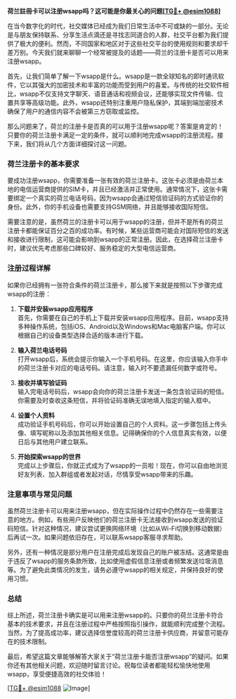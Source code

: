 **荷兰註冊卡可以注册wsapp吗？这可能是你最关心的问题[[TG💪+ @esim1088](https://t.me/s/esim1088)]**

在当今数字化的时代，社交媒体已经成为我们日常生活中不可或缺的一部分。无论是与朋友保持联系、分享生活点滴还是寻找志同道合的人群，社交平台都为我们提供了极大的便利。然而，不同国家和地区对于这些社交平台的使用规则和要求却千差万别。今天我们就来聊聊一个经常被提及的话题——荷兰的注册卡是否可以用来注册wsapp。

首先，让我们简单了解一下wsapp是什么。wsapp是一款全球知名的即时通讯软件，它以其强大的加密技术和丰富的功能而受到用户的喜爱。与传统的社交软件相比，wsapp不仅支持文字聊天、语音通话和视频会议，还能够实现文件传输、位置共享等高级功能。此外，wsapp还特别注重用户隐私保护，其端到端加密技术确保了用户的通信内容不会被第三方窃取或监控。

那么问题来了，荷兰的注册卡是否真的可以用于注册wsapp呢？答案是肯定的！只要你的荷兰注册卡满足一定的条件，就可以顺利地完成wsapp的注册流程。接下来，我们将从几个方面详细探讨这一问题。

### 荷兰注册卡的基本要求

要成功注册wsapp，你需要准备一张有效的荷兰注册卡。这张卡必须是由荷兰本地的电信运营商提供的SIM卡，并且已经激活并正常使用。通常情况下，这张卡需要绑定一个真实的荷兰电话号码，因为wsapp会通过短信验证码的方式验证你的身份。此外，你的手机设备也需要支持GSM网络，并且能够接收国际短信。

需要注意的是，虽然荷兰的注册卡可以用于wsapp的注册，但并不是所有的荷兰注册卡都能保证百分之百的成功率。有时候，某些运营商可能会对国际短信的发送和接收进行限制，这可能会影响到wsapp的正常注册。因此，在选择荷兰注册卡时，建议优先考虑那些口碑较好、服务稳定的大型电信运营商。

### 注册过程详解

如果你已经拥有一张符合条件的荷兰注册卡，那么接下来就是按照以下步骤完成wsapp的注册：

1. **下载并安装wsapp应用程序**  
   首先，你需要在自己的手机上下载并安装wsapp应用程序。目前，wsapp支持多种操作系统，包括iOS、Android以及Windows和Mac电脑客户端。你可以根据自己的设备类型选择合适的版本进行下载。

2. **输入荷兰电话号码**  
   打开wsapp后，系统会提示你输入一个手机号码。在这里，你应该输入你手中的荷兰注册卡对应的电话号码。请注意，输入时不要遗漏任何数字或符号。

3. **接收并填写验证码**  
   输入完电话号码后，wsapp会向你的荷兰注册卡发送一条包含验证码的短信。你需要及时查收这条短信，并将验证码准确无误地填入指定的输入框中。

4. **设置个人资料**  
   成功验证手机号码后，你可以开始设置自己的个人资料。这一步骤包括上传头像、填写昵称以及添加其他相关信息。记得确保你的个人信息真实有效，以便日后与其他用户建立联系。

5. **开始探索wsapp的世界**  
   完成以上步骤后，你就正式成为了wsapp的一员啦！现在，你可以自由地浏览好友列表、加入群组或者发起对话，尽情享受wsapp带来的乐趣。

### 注意事项与常见问题

虽然荷兰注册卡可以用来注册wsapp，但在实际操作过程中仍然存在一些需要注意的地方。例如，有些用户反映他们的荷兰注册卡无法接收到wsapp发送的验证码短信。针对这种情况，建议尝试更换网络环境（比如从Wi-Fi切换到移动数据）后再试一次。如果问题依旧存在，可以联系wsapp客服寻求帮助。

另外，还有一种情况是部分用户在注册完成后发现自己的账户被冻结。这通常是由于违反了wsapp的服务条款所致，比如使用虚假信息注册或者频繁发送垃圾消息等。为了避免此类情况的发生，请务必遵守wsapp的相关规定，并保持良好的使用习惯。

### 总结

综上所述，荷兰注册卡确实是可以用来注册wsapp的。只要你的荷兰注册卡符合基本的技术要求，并且在注册过程中严格按照指引操作，就能顺利完成整个流程。当然，为了提高成功率，建议选择信誉度较高的荷兰注册卡供应商，并留意可能存在的技术限制。

最后，希望这篇文章能够解答大家关于“荷兰注册卡能否注册wsapp”的疑问。如果你还有其他相关问题，欢迎随时留言讨论。祝每位读者都能轻松愉快地使用wsapp，享受便捷高效的社交体验！

[[TG💪+ @esim1088](https://t.me/s/esim1088) ![Image](https://i.postimg.cc/4NQfJmqS/Snipaste-2025-05-13-00-14-12.png)]